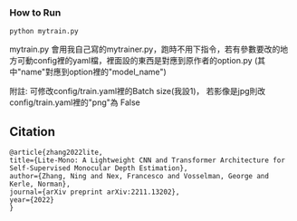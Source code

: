 ### How to Run
    python mytrain.py
mytrain.py 會用我自己寫的mytrainer.py，跑時不用下指令，若有參數要改的地方可動config裡的yaml檔，裡面設的東西是對應到原作者的option.py (其中"name"對應到option裡的"model_name")

附註:
可修改config/train.yaml裡的Batch size(我設1)，
若影像是jpg則改config/train.yaml裡的"png"為 False

## Citation

    @article{zhang2022lite,
    title={Lite-Mono: A Lightweight CNN and Transformer Architecture for Self-Supervised Monocular Depth Estimation},
    author={Zhang, Ning and Nex, Francesco and Vosselman, George and Kerle, Norman},
    journal={arXiv preprint arXiv:2211.13202},
    year={2022}
    }
